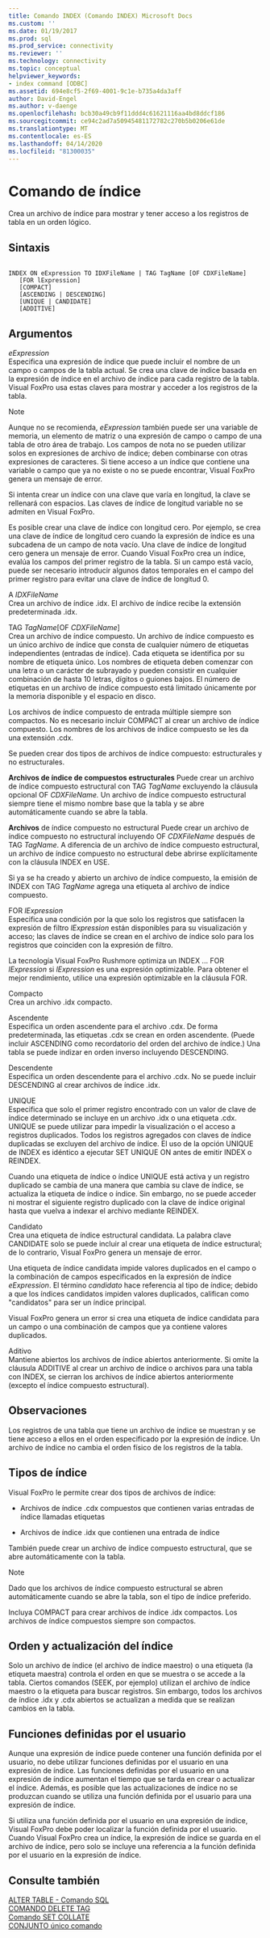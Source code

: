 ```yaml
---
title: Comando INDEX (Comando INDEX) Microsoft Docs
ms.custom: ''
ms.date: 01/19/2017
ms.prod: sql
ms.prod_service: connectivity
ms.reviewer: ''
ms.technology: connectivity
ms.topic: conceptual
helpviewer_keywords:
- index command [ODBC]
ms.assetid: 694e8cf5-2f69-4001-9c1e-b735a4da3aff
author: David-Engel
ms.author: v-daenge
ms.openlocfilehash: bcb30a49cb9f11ddd4c61621116aa4bd8ddcf186
ms.sourcegitcommit: ce94c2ad7a50945481172782c270b5b0206e61de
ms.translationtype: MT
ms.contentlocale: es-ES
ms.lasthandoff: 04/14/2020
ms.locfileid: "81300035"
---
```

# <a name="index-command"></a>Comando de índice
Crea un archivo de índice para mostrar y tener acceso a los registros de tabla en un orden lógico.  
  
## <a name="syntax"></a>Sintaxis  
  
```  
  
INDEX ON eExpression TO IDXFileName | TAG TagName [OF CDXFileName]  
   [FOR lExpression]  
   [COMPACT]  
   [ASCENDING | DESCENDING]  
   [UNIQUE | CANDIDATE]  
   [ADDITIVE]  
```  
  
## <a name="arguments"></a>Argumentos  
 *eExpression*  
 Especifica una expresión de índice que puede incluir el nombre de un campo o campos de la tabla actual. Se crea una clave de índice basada en la expresión de índice en el archivo de índice para cada registro de la tabla. Visual FoxPro usa estas claves para mostrar y acceder a los registros de la tabla.  
  
> [!NOTE]  
>  Aunque no se recomienda, *eExpression* también puede ser una variable de memoria, un elemento de matriz o una expresión de campo o campo de una tabla de otro área de trabajo. Los campos de nota no se pueden utilizar solos en expresiones de archivo de índice; deben combinarse con otras expresiones de caracteres. Si tiene acceso a un índice que contiene una variable o campo que ya no existe o no se puede encontrar, Visual FoxPro genera un mensaje de error.  
  
 Si intenta crear un índice con una clave que varía en longitud, la clave se rellenará con espacios. Las claves de índice de longitud variable no se admiten en Visual FoxPro.  
  
 Es posible crear una clave de índice con longitud cero. Por ejemplo, se crea una clave de índice de longitud cero cuando la expresión de índice es una subcadena de un campo de nota vacío. Una clave de índice de longitud cero genera un mensaje de error. Cuando Visual FoxPro crea un índice, evalúa los campos del primer registro de la tabla. Si un campo está vacío, puede ser necesario introducir algunos datos temporales en el campo del primer registro para evitar una clave de índice de longitud 0.  
  
 A *IDXFileName*  
 Crea un archivo de índice .idx. El archivo de índice recibe la extensión predeterminada .idx.  
  
 TAG *TagName*[OF *CDXFileName*]  
 Crea un archivo de índice compuesto. Un archivo de índice compuesto es un único archivo de índice que consta de cualquier número de etiquetas independientes (entradas de índice). Cada etiqueta se identifica por su nombre de etiqueta único. Los nombres de etiqueta deben comenzar con una letra o un carácter de subrayado y pueden consistir en cualquier combinación de hasta 10 letras, dígitos o guiones bajos. El número de etiquetas en un archivo de índice compuesto está limitado únicamente por la memoria disponible y el espacio en disco.  
  
 Los archivos de índice compuesto de entrada múltiple siempre son compactos. No es necesario incluir COMPACT al crear un archivo de índice compuesto. Los nombres de los archivos de índice compuesto se les da una extensión .cdx.  
  
 Se pueden crear dos tipos de archivos de índice compuesto: estructurales y no estructurales.  
  
 **Archivos de índice de compuestos estructurales** Puede crear un archivo de índice compuesto estructural con TAG *TagName* excluyendo la cláusula opcional OF *CDXFileName.* Un archivo de índice compuesto estructural siempre tiene el mismo nombre base que la tabla y se abre automáticamente cuando se abre la tabla.  
  
 **Archivos** de índice compuesto no estructural Puede crear un archivo de índice compuesto no estructural incluyendo OF *CDXFileName* después de TAG *TagName*. A diferencia de un archivo de índice compuesto estructural, un archivo de índice compuesto no estructural debe abrirse explícitamente con la cláusula INDEX en USE.  
  
 Si ya se ha creado y abierto un archivo de índice compuesto, la emisión de INDEX con TAG *TagName* agrega una etiqueta al archivo de índice compuesto.  
  
 FOR *lExpression*  
 Especifica una condición por la que solo los registros que satisfacen la expresión de filtro *lExpression* están disponibles para su visualización y acceso; las claves de índice se crean en el archivo de índice solo para los registros que coinciden con la expresión de filtro.  
  
 La tecnología Visual FoxPro Rushmore optimiza un INDEX ... FOR *lExpression* si *lExpression* es una expresión optimizable. Para obtener el mejor rendimiento, utilice una expresión optimizable en la cláusula FOR.  
  
 Compacto  
 Crea un archivo .idx compacto.  
  
 Ascendente  
 Especifica un orden ascendente para el archivo .cdx. De forma predeterminada, las etiquetas .cdx se crean en orden ascendente. (Puede incluir ASCENDING como recordatorio del orden del archivo de índice.) Una tabla se puede indizar en orden inverso incluyendo DESCENDING.  
  
 Descendente  
 Especifica un orden descendente para el archivo .cdx. No se puede incluir DESCENDING al crear archivos de índice .idx.  
  
 UNIQUE  
 Especifica que solo el primer registro encontrado con un valor de clave de índice determinado se incluye en un archivo .idx o una etiqueta .cdx. UNIQUE se puede utilizar para impedir la visualización o el acceso a registros duplicados. Todos los registros agregados con claves de índice duplicadas se excluyen del archivo de índice. El uso de la opción UNIQUE de INDEX es idéntico a ejecutar SET UNIQUE ON antes de emitir INDEX o REINDEX.  
  
 Cuando una etiqueta de índice o índice UNIQUE está activa y un registro duplicado se cambia de una manera que cambia su clave de índice, se actualiza la etiqueta de índice o índice. Sin embargo, no se puede acceder ni mostrar el siguiente registro duplicado con la clave de índice original hasta que vuelva a indexar el archivo mediante REINDEX.  
  
 Candidato  
 Crea una etiqueta de índice estructural candidata. La palabra clave CANDIDATE solo se puede incluir al crear una etiqueta de índice estructural; de lo contrario, Visual FoxPro genera un mensaje de error.  
  
 Una etiqueta de índice candidata impide valores duplicados en el campo o la combinación de campos especificados en la expresión de índice *eExpression*. El término *candidato* hace referencia al tipo de índice; debido a que los índices candidatos impiden valores duplicados, califican como "candidatos" para ser un índice principal.  
  
 Visual FoxPro genera un error si crea una etiqueta de índice candidata para un campo o una combinación de campos que ya contiene valores duplicados.  
  
 Aditivo  
 Mantiene abiertos los archivos de índice abiertos anteriormente. Si omite la cláusula ADDITIVE al crear un archivo de índice o archivos para una tabla con INDEX, se cierran los archivos de índice abiertos anteriormente (excepto el índice compuesto estructural).  
  
## <a name="remarks"></a>Observaciones  
 Los registros de una tabla que tiene un archivo de índice se muestran y se tiene acceso a ellos en el orden especificado por la expresión de índice. Un archivo de índice no cambia el orden físico de los registros de la tabla.  
  
## <a name="index-types"></a>Tipos de índice  
 Visual FoxPro le permite crear dos tipos de archivos de índice:  
  
-   Archivos de índice .cdx compuestos que contienen varias entradas de índice llamadas etiquetas  
  
-   Archivos de índice .idx que contienen una entrada de índice  
  
 También puede crear un archivo de índice compuesto estructural, que se abre automáticamente con la tabla.  
  
> [!NOTE]  
>  Dado que los archivos de índice compuesto estructural se abren automáticamente cuando se abre la tabla, son el tipo de índice preferido.  
  
 Incluya COMPACT para crear archivos de índice .idx compactos. Los archivos de índice compuestos siempre son compactos.  
  
## <a name="index-order-and-updating"></a>Orden y actualización del índice  
 Solo un archivo de índice (el archivo de índice maestro) o una etiqueta (la etiqueta maestra) controla el orden en que se muestra o se accede a la tabla. Ciertos comandos (SEEK, por ejemplo) utilizan el archivo de índice maestro o la etiqueta para buscar registros. Sin embargo, todos los archivos de índice .idx y .cdx abiertos se actualizan a medida que se realizan cambios en la tabla.  
  
## <a name="user-defined-functions"></a>Funciones definidas por el usuario  
 Aunque una expresión de índice puede contener una función definida por el usuario, no debe utilizar funciones definidas por el usuario en una expresión de índice. Las funciones definidas por el usuario en una expresión de índice aumentan el tiempo que se tarda en crear o actualizar el índice. Además, es posible que las actualizaciones de índice no se produzcan cuando se utiliza una función definida por el usuario para una expresión de índice.  
  
 Si utiliza una función definida por el usuario en una expresión de índice, Visual FoxPro debe poder localizar la función definida por el usuario. Cuando Visual FoxPro crea un índice, la expresión de índice se guarda en el archivo de índice, pero solo se incluye una referencia a la función definida por el usuario en la expresión de índice.  
  
## <a name="see-also"></a>Consulte también  
 [ALTER TABLE - Comando SQL](../../odbc/microsoft/alter-table-sql-command.md)   
 [COMANDO DELETE TAG](../../odbc/microsoft/delete-tag-command.md)   
 [Comando SET COLLATE](../../odbc/microsoft/set-collate-command.md)   
 [CONJUNTO único comando](../../odbc/microsoft/set-unique-command.md)
